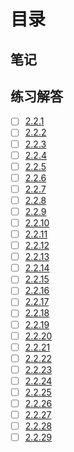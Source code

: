 # 目录

## 笔记

## 练习解答
* [ ] [2.2.1](./2.2.1/main.go)
* [ ] [2.2.2](./2.2.2/main.go)
* [ ] [2.2.3](./2.2.3/main.go)
* [ ] [2.2.4](./2.2.4/main.go)
* [ ] [2.2.5](./2.2.5/main.go)
* [ ] [2.2.6](./2.2.6/main.go)
* [ ] [2.2.7](./2.2.7/main.go)
* [ ] [2.2.8](./2.2.8/main.go)
* [ ] [2.2.9](./2.2.9/main.go)
* [ ] [2.2.10](./2.2.10/main.go)
* [ ] [2.2.11](./2.2.11/main.go)
* [ ] [2.2.12](./2.2.12/main.go)
* [ ] [2.2.13](./2.2.13/main.go)
* [ ] [2.2.14](./2.2.14/main.go)
* [ ] [2.2.15](./2.2.15/main.go)
* [ ] [2.2.16](./2.2.16/main.go)
* [ ] [2.2.17](./2.2.17/main.go)
* [ ] [2.2.18](./2.2.18/main.go)
* [ ] [2.2.19](./2.2.19/main.go)
* [ ] [2.2.20](./2.2.20/main.go)
* [ ] [2.2.21](./2.2.21/main.go)
* [ ] [2.2.22](./2.2.22/main.go)
* [ ] [2.2.23](./2.2.23/main.go)
* [ ] [2.2.24](./2.2.24/main.go)
* [ ] [2.2.25](./2.2.25/main.go)
* [ ] [2.2.26](./2.2.26/main.go)
* [ ] [2.2.27](./2.2.27/main.go)
* [ ] [2.2.28](./2.2.28/main.go)
* [ ] [2.2.29](./2.2.29/main.go)
